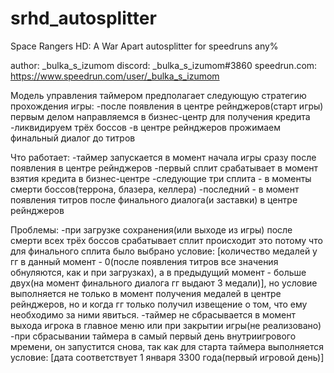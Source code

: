 # srhd_autosplitter
Space Rangers HD: A War Apart autosplitter for speedruns any%

author: _bulka_s_izumom 
discord: _bulka_s_izumom#3860 
speedrun.com: https://www.speedrun.com/user/_bulka_s_izumom

Модель управления таймером предполагает следующую стратегию прохождения игры: 
-после появления в центре рейнджеров(старт игры) первым делом направляемся в бизнес-центр для получения кредита 
-ликвидируем трёх боссов 
-в центре рейнджеров прожимаем финальный диалог до титров

Что работает: 
-таймер запускается в момент начала игры сразу после появления в центре рейнджеров 
-первый сплит срабатывает в момент взятия кредита в бизнес-центре 
-следующие три сплита - в моменты смерти боссов(террона, блазера, келлера) 
-последний - в момент появления титров после финального диалога(и заставки) в центре рейнджеров

Проблемы: 
-при загрузке сохранения(или выходе из игры) после смерти всех трёх боссов срабатывает сплит происходит это потому что для финального сплита было выбрано условие: [количество медалей у гг в данный момент - 0(после появления титров все значения обнуляются, как и при загрузках), а в предыдущий момент - больше двух(на момент финального диалога гг выдают 3 медали)], но условие выполняется не только в момент получения медалей в центре рейнджеров,
но и когда гг только получил извещение о том, что ему необходимо за ними явиться. 
-таймер не сбрасывается в момент выхода игрока в главное меню или при закрытии игры(не реализовано) 
-при сбрасывании таймера в самый первый день внутриигрового мремени, он запустится снова, так как для старта таймера выполняется условие: [дата соответствует 1 января 3300 года(первый игровой день)]
